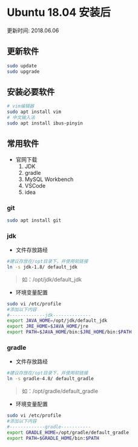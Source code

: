# Ubuntu 18.04 安装后
更新时间: 2018.06.06

## 更新软件
```sh
sudo update
sudo upgrade
```
## 安装必要软件

```sh
# vim编辑器
sudo apt install vim
# 中文输入法
sudo apt install ibus-pinyin
```

## 常用软件

+ 官网下载
    1. JDK
    2. gradle
    3. MySQL Workbench
    4. VSCode
    5. idea

### git

```sh
sudo apt install git
```

### jdk


+ 文件存放路经
```sh
#建议存放在/opt目录下，并使用软链接
ln -s jdk-1.8/ default_jdk
```
> 如：/opt/jdk/default_jdk

+ 环境变量配置

```sh
sudo vi /etc/profile
#添加以下内容
#-------------jdk--------------
export JAVA_HOME=/opt/jdk/default_jdk
export JRE_HOME=$JAVA_HOME/jre
export PATH=$JAVA_HOME/bin:$JRE_HOME/bin:$PATH
```

### gradle

+ 文件存放路经
```sh
#建议存放在/opt目录下，并使用软链接
ln -s gradle-4.8/ default_gradle
```
> 如：/opt/gradle/default_gradle


+ 环境变量配置

```sh
sudo vi /etc/profile
#添加以下内容
#-------------gradle-----------
export GRADLE_HOME=/opt/gradle/default_gradle
export PATH=$GRADLE_HOME/bin:$PATH
```